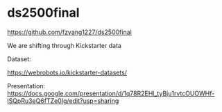 # ds2500final
https://github.com/fzyang1227/ds2500final

We are shifting through Kickstarter data


Dataset:

https://webrobots.io/kickstarter-datasets/

Presentation:
https://docs.google.com/presentation/d/1q78R2EHl_tyBju1rvtcOUOWHf-lSQpRu3eQ6fTZe0Ig/edit?usp=sharing

